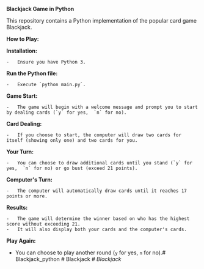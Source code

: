 **Blackjack Game in Python**

This repository contains a Python implementation of the popular card game Blackjack.

**How to Play:**

**Installation:**

    -   Ensure you have Python 3.

**Run the Python file:**

    -   Execute `python main.py`.

**Game Start:**

    -   The game will begin with a welcome message and prompt you to start by dealing cards (`y` for yes,  `n` for no).

**Card Dealing:**

    -   If you choose to start, the computer will draw two cards for itself (showing only one) and two cards for you.

**Your Turn:**

    -   You can choose to draw additional cards until you stand (`y` for yes,  `n` for no) or go bust (exceed 21 points).

**Computer's Turn:**

    -   The computer will automatically draw cards until it reaches 17 points or more.

**Results:**

    -   The game will determine the winner based on who has the highest score without exceeding 21.
    -   It will also display both your cards and the computer's cards.

**Play Again:**
- You can choose to play another round (`y` for yes,  `n` for no).# Blackjack_python
#   B l a c k j a c k _ 
 
 #   B l a c k j a c k _ 
 
 
